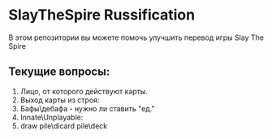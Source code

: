 # SlayTheSpire Russification

В этом репозитории вы можете помочь улучшить перевод игры Slay The Spire

## Текущие вопросы:
1. Лицо, от которого действуют карты.
2. Выход карты из строя:
3. Бафы\дебафа - нужно ли ставить "ед."
4. Innate\Unplayable:
5. draw pile\dicard pile\deck
	